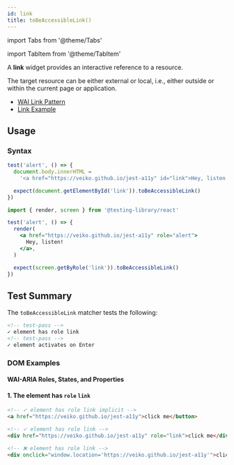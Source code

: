 ```yaml
---
id: link
title: toBeAccessibleLink()
---
```


import Tabs from '@theme/Tabs'

import TabItem from '@theme/TabItem'

<div className="intro-text">A <strong>link</strong> widget provides an interactive reference to a resource.</div>

The target resource can be either external or local, i.e., either outside or within the current page or application.

- [WAI Link Pattern](https://www.w3.org/WAI/ARIA/apg/patterns/link/)
- [Link Example](https://www.w3.org/WAI/ARIA/apg/example-index/link/link.html)

## Usage

### Syntax

<Tabs>
<TabItem label="Vanilla JS" value="js">

```js
test('alert', () => {
  document.body.innerHTML =
    '<a href="https://veiko.github.io/jest-a11y" id="link">Hey, listen!</div>'

  expect(document.getElementById('link')).toBeAccessibleLink()
})
```

</TabItem>
<TabItem default label="React + Testing Library" value="rtl">

```jsx
import { render, screen } from '@testing-library/react'

test('alert', () => {
  render(
    <a href="https://veiko.github.io/jest-a11y" role="alert">
      Hey, listen!
    </a>,
  )

  expect(screen.getByRole('link')).toBeAccessibleLink()
})
```

</TabItem>
</Tabs>

## Test Summary

The `toBeAccessibleLink` matcher tests the following:

```html
<!-- test-pass -->
✓ element has role link
<!-- test-pass -->
✓ element activates on Enter
```

### DOM Examples

#### WAI-ARIA Roles, States, and Properties

#### 1. The element has `role` `link`

```html
<!-- ✓ element has role link implicit -->
<a href="https://veiko.github.io/jest-a11y">click me</button>

<!-- ✓ element has role link -->
<div href="https://veiko.github.io/jest-a11y" role="link">click me</div>

<!-- ❌ element has role link -->
<div onclick="window.location='https://veiko.github.io/jest-a11y'">click me</div>
```
